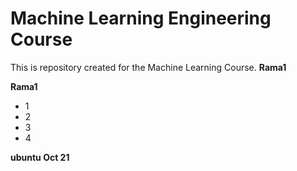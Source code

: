 # Machine Learning Engineering Course

This is repository created for the Machine Learning Course.
**Rama1**

**Rama1**

- 1
- 2
- 3
- 4

**ubuntu Oct 21**